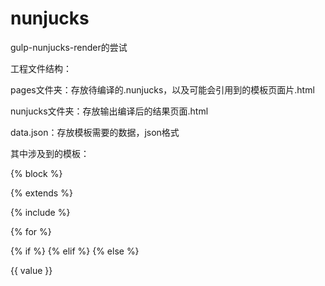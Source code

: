 # nunjucks
gulp-nunjucks-render的尝试

工程文件结构：

pages文件夹：存放待编译的.nunjucks，以及可能会引用到的模板页面片.html

nunjucks文件夹：存放输出编译后的结果页面.html

data.json：存放模板需要的数据，json格式

其中涉及到的模板：

{% block %}

{% extends %}

{% include %}

{% for %}

{% if %} {% elif %} {% else %}

{{ value }}
